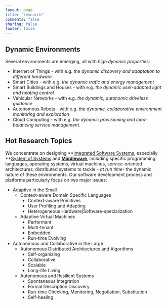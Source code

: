 ```yaml
---
layout: page
title: "research"
comments: false
sharing: false
footer: false
---
```


## Dynamic Environments

Several environments are emerging, all with *high dynamic properties*: 

* Internet of Things - with e.g. *the dynamic discovery and adaptation to different hardware*
* Smart Cities - with e.g. *the dynamic trafic and energy management*
* Smart Buildings and Houses - with e.g. *the dynamic user-adapted light and heating control*
* Vehicular Networks - with e.g. *the dynamic, autonomic driveless guidance*
* Autonomous Robots - with e.g. *the dynamic, collaborative environment monitoring and exploration*
* Cloud Computing - with e.g. *the dynamic provisioning and load-balancing service management*.

## Hot Research Topics

We concentrate on designing **[Integrated Software Systems](http://en.wikipedia.org/wiki/System_integration), especially **[System of Systems](http://en.wikipedia.org/wiki/System_of_systems) and **[Middleware](http://en.wikipedia.org/wiki/Middleware)**, including specific programming languages, operating systems, virtual machines, service-oriented architectures, distributed systems to tackle *- at run time-* the dynamic nature of these environments. Our software development process and platforms particularly focus on two major issues:

* Adaptive in the Small
  * Context-aware Domain Specific Languages
    * Context-aware Primitives
    * User Profiling and Adapting
    * Heterogeneous Hardware|Software-specialization
  * Adaptive Virtual Machines
    * Performant
    * Multi-tenant
    * Embedded
    * Run-time Evolving
* Autonomous and Collaborative in the Large
  * Autonomous Distributed Architectures and Algorithms
    * Self-organizing
    * Collaborative
    * Scalable
    * Long-life Living
  * Autonomous and Resilient Systems
    * Spontaneous Integration
    * Formal Description Discovery 
    * Run-time Checking, Monitoring, Negotiation, Substitution
    * Self-healing

<script async class="speakerdeck-embed" data-id="78b6fb7045f40131b3867226022e8218" data-ratio="1.41436464088398" src="//speakerdeck.com/assets/embed.js"></script>

